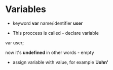 # Variables 

- keyword **var** name/identifier **user**

- This proccess is called - declare variable

var user;

now it's **undefined** in other words - empty

- assign variable with value, for example **'John'**
